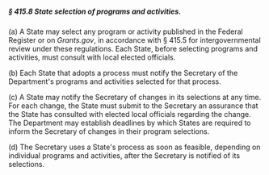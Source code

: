 ##### § 415.8 State selection of programs and activities. #####

(a) A State may select any program or activity published in the Federal Register or on *Grants.gov*, in accordance with § 415.5 for intergovernmental review under these regulations. Each State, before selecting programs and activities, must consult with local elected officials.

(b) Each State that adopts a process must notify the Secretary of the Department's programs and activities selected for that process.

(c) A State may notify the Secretary of changes in its selections at any time. For each change, the State must submit to the Secretary an assurance that the State has consulted with elected local officials regarding the change. The Department may establish deadlines by which States are required to inform the Secretary of changes in their program selections.

(d) The Secretary uses a State's process as soon as feasible, depending on individual programs and activities, after the Secretary is notified of its selections.